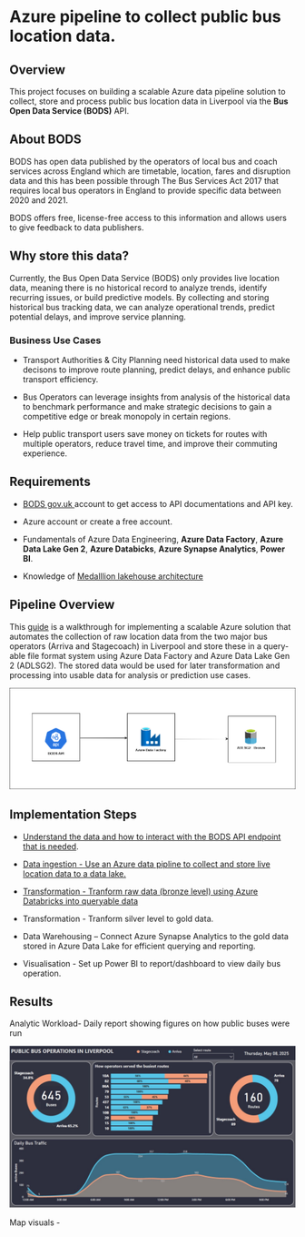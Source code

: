
# Azure pipeline to collect public bus location data. 

## Overview

This project focuses on building a scalable Azure data pipeline solution to collect, store and process public bus location data in Liverpool via the **Bus Open Data Service (BODS)** API.


## About BODS

BODS has open data published by the operators of local bus and coach services across England which are timetable, location, fares and disruption data and this has been possible through The Bus Services Act 2017 that requires local bus operators in England to provide specific data between 2020 and 2021. 

BODS offers free, license-free access to this information and allows users to give feedback to data publishers.


## Why store this data?

Currently, the Bus Open Data Service (BODS) only provides live location data, meaning there is no historical record to analyze trends, identify recurring issues, or build predictive models. By collecting and storing historical bus tracking data, we can analyze operational trends, predict potential delays, and improve service planning.


### Business Use Cases

- Transport Authorities & City Planning need historical data used to make decisons to improve route planning, predict delays, and enhance public transport efficiency.

- Bus Operators can leverage insights from analysis of the historical data to benchmark performance and make strategic decisions to gain a competitive edge or break monopoly in certain regions.

- Help public transport users save money on tickets for routes with multiple operators, reduce travel time, and improve their commuting experience.


## Requirements

- [ BODS gov.uk ](https://data.bus-data.dft.gov.uk/) account to get access to API documentations and API key.

- Azure account or create a free account.

- Fundamentals of Azure Data Engineering, **Azure Data Factory**, **Azure Data Lake Gen 2**, **Azure Databicks**, **Azure Synapse Analytics**, **Power BI**.

- Knowledge of [ Medalllion lakehouse architecture](https://learn.microsoft.com/en-us/azure/databricks/lakehouse/medallion)


## Pipeline Overview

This [ guide](https://github.com/adekolaolat/bods-liverpool-azure-data-engineering/blob/main/README.md#implementation-steps) is a walkthrough for implementing a scalable Azure solution that automates the collection of raw location data from the two major bus operators (Arriva and Stagecoach) in Liverpool and store these in a query-able file format system using Azure Data Factory and Azure Data Lake Gen 2 (ADLSG2). The stored data would be used for later transformation and processing into usable data for analysis or prediction use cases.


![alt text](<images/BODS_to_ADLSG2_bronze.png>)

## Implementation Steps
- [ Understand the data and how to interact with the BODS API endpoint that is needed](https://github.com/adekolaolat/bods-liverpool-azure-data-engineering/blob/main/guides/bods-data-guide.md). 
- [ Data ingestion - Use an Azure data pipline to collect and store live location data to a data lake.](https://github.com/adekolaolat/bods-liverpool-azure-data-engineering/blob/main/guides/data-ingestion.md)


- [Transformation - Tranform raw data (bronze level) using Azure Databricks into queryable data](https://github.com/adekolaolat/bods-liverpool-azure-data-engineering/blob/main/guides/transformation.md)

- Transformation - Tranform silver level to gold data.

- Data Warehousing – Connect Azure Synapse Analytics to the gold data stored in Azure Data Lake for efficient querying and reporting.

- Visualisation -  Set up Power BI to report/dashboard to view daily bus operation.

## Results

Analytic Workload-  Daily report showing figures on how public buses were run


![alt text](images/Bus_Operation_Liverpool.jpg)


Map visuals - 


